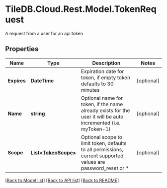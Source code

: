 # TileDB.Cloud.Rest.Model.TokenRequest
A request from a user for an api token

## Properties

Name | Type | Description | Notes
------------ | ------------- | ------------- | -------------
**Expires** | **DateTime** | Expiration date for token, if empty token defaults to 30 minutes | [optional] 
**Name** | **string** | Optional name for token, if the name already exists for the user it will be auto incremented (i.e. myToken-1) | [optional] 
**Scope** | [**List&lt;TokenScope&gt;**](TokenScope.md) | Optional scope to limit token, defaults to all permissions, current supported values are password_reset or * | [optional] 

[[Back to Model list]](../README.md#documentation-for-models) [[Back to API list]](../README.md#documentation-for-api-endpoints) [[Back to README]](../README.md)

